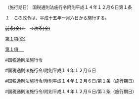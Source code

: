 （施行期日）
国税通則法施行令附則平成１４年１２月６日第１条

１　この政令は、平成十五年一月六日から施行する。

~~前条(全)←~~　~~→次条(全)~~

[第１項(全)](国税通則法施行＿令附則平成１４年１２月６日第１条第１項_.md)  

[第１項 　 ](国税通則法施行＿令附則平成１４年１２月６日第１条第１項.md)  

#国税通則法施行令

#国税通則法施行令/附則平成１４年１２月６日

#国税通則法施行令/附則平成１４年１２月６日/第１条（施行期日）

#国税通則法施行令/附則平成１４年１２月６日/第１条（施行期日）

